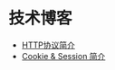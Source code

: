 # 技术博客
- [HTTP协议简介](/http/http.md "HTTP协议简介")
- [Cookie & Session 简介](/http/session-cookie.md "Cookie & Session")

